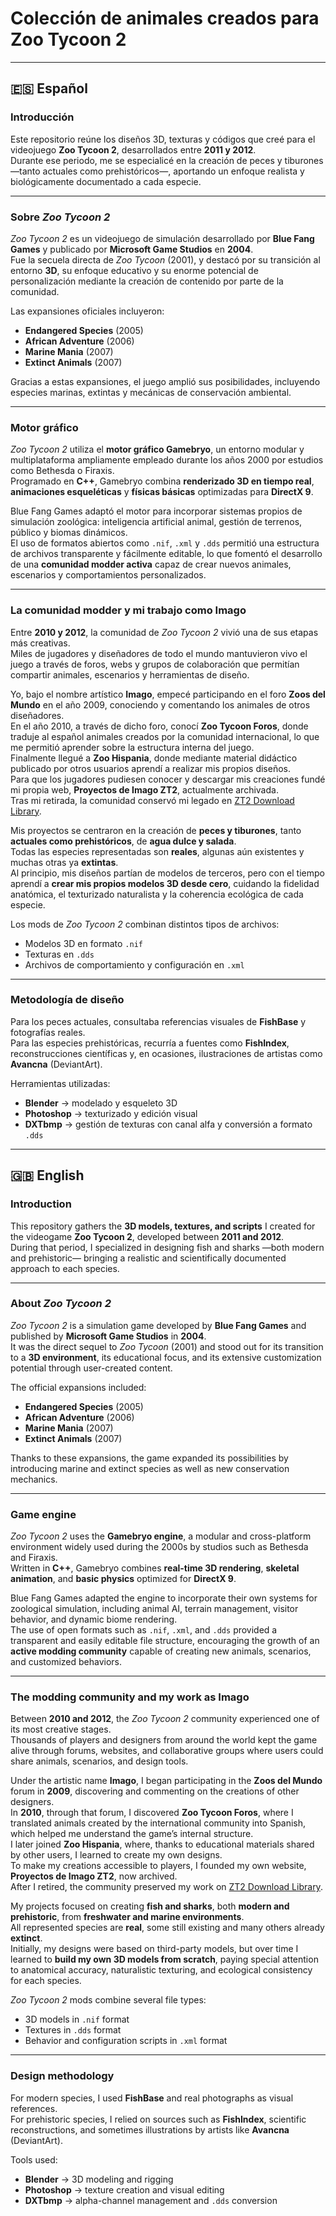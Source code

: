 # Colección de animales creados para Zoo Tycoon 2

---

## 🇪🇸 Español

### Introducción
Este repositorio reúne los diseños 3D, texturas y códigos que creé para el videojuego **Zoo Tycoon 2**, desarrollados entre **2011 y 2012**.  
Durante ese periodo, me se especialicé en la creación de peces y tiburones —tanto actuales como prehistóricos—, aportando un enfoque realista y biológicamente documentado a cada especie.

---

### Sobre *Zoo Tycoon 2*
*Zoo Tycoon 2* es un videojuego de simulación desarrollado por **Blue Fang Games** y publicado por **Microsoft Game Studios** en **2004**.  
Fue la secuela directa de *Zoo Tycoon* (2001), y destacó por su transición al entorno **3D**, su enfoque educativo y su enorme potencial de personalización mediante la creación de contenido por parte de la comunidad.

Las expansiones oficiales incluyeron:
- **Endangered Species** (2005)
- **African Adventure** (2006)
- **Marine Mania** (2007)
- **Extinct Animals** (2007)

Gracias a estas expansiones, el juego amplió sus posibilidades, incluyendo especies marinas, extintas y mecánicas de conservación ambiental.

---

### Motor gráfico
*Zoo Tycoon 2* utiliza el **motor gráfico Gamebryo**, un entorno modular y multiplataforma ampliamente empleado durante los años 2000 por estudios como Bethesda o Firaxis.  
Programado en **C++**, Gamebryo combina **renderizado 3D en tiempo real**, **animaciones esqueléticas** y **físicas básicas** optimizadas para **DirectX 9**.  

Blue Fang Games adaptó el motor para incorporar sistemas propios de simulación zoológica: inteligencia artificial animal, gestión de terrenos, público y biomas dinámicos.  
El uso de formatos abiertos como `.nif`, `.xml` y `.dds` permitió una estructura de archivos transparente y fácilmente editable, lo que fomentó el desarrollo de una **comunidad modder activa** capaz de crear nuevos animales, escenarios y comportamientos personalizados.

---

### La comunidad modder y mi trabajo como Imago
Entre **2010 y 2012**, la comunidad de *Zoo Tycoon 2* vivió una de sus etapas más creativas.  
Miles de jugadores y diseñadores de todo el mundo mantuvieron vivo el juego a través de foros, webs y grupos de colaboración que permitían compartir animales, escenarios y herramientas de diseño.

Yo, bajo el nombre artístico **Imago**, empecé participando en el foro **Zoos del Mundo** en el año 2009, conociendo y comentando los animales de otros diseñadores.  
En el año 2010, a través de dicho foro, conocí **Zoo Tycoon Foros**, donde traduje al español animales creados por la comunidad internacional, lo que me permitió aprender sobre la estructura interna del juego.  
Finalmente llegué a **Zoo Hispania**, donde mediante material didáctico publicado por otros usuarios aprendí a realizar mis propios diseños.  
Para que los jugadores pudiesen conocer y descargar mis creaciones fundé mi propia web, **Proyectos de Imago ZT2**, actualmente archivada.  
Tras mi retirada, la comunidad conservó mi legado en [ZT2 Download Library](https://zt2downloadlibrary.fandom.com/wiki/Imago).

Mis proyectos se centraron en la creación de **peces y tiburones**, tanto **actuales como prehistóricos**, de **agua dulce y salada**.  
Todas las especies representadas son **reales**, algunas aún existentes y muchas otras ya **extintas**.  
Al principio, mis diseños partían de modelos de terceros, pero con el tiempo aprendí a **crear mis propios modelos 3D desde cero**, cuidando la fidelidad anatómica, el texturizado naturalista y la coherencia ecológica de cada especie.

Los mods de *Zoo Tycoon 2* combinan distintos tipos de archivos:
- Modelos 3D en formato `.nif`
- Texturas en `.dds`
- Archivos de comportamiento y configuración en `.xml`

---

### Metodología de diseño
Para los peces actuales, consultaba referencias visuales de **FishBase** y fotografías reales.  
Para las especies prehistóricas, recurría a fuentes como **FishIndex**, reconstrucciones científicas y, en ocasiones, ilustraciones de artistas como **Avancna** (DeviantArt).

Herramientas utilizadas:
- **Blender** → modelado y esqueleto 3D  
- **Photoshop** → texturizado y edición visual  
- **DXTbmp** → gestión de texturas con canal alfa y conversión a formato `.dds`

---

## 🇬🇧 English

### Introduction
This repository gathers the **3D models, textures, and scripts** I created for the videogame **Zoo Tycoon 2**, developed between **2011 and 2012**.  
During that period, I specialized in designing fish and sharks —both modern and prehistoric— bringing a realistic and scientifically documented approach to each species.

---

### About *Zoo Tycoon 2*
*Zoo Tycoon 2* is a simulation game developed by **Blue Fang Games** and published by **Microsoft Game Studios** in **2004**.  
It was the direct sequel to *Zoo Tycoon* (2001) and stood out for its transition to a **3D environment**, its educational focus, and its extensive customization potential through user-created content.

The official expansions included:
- **Endangered Species** (2005)
- **African Adventure** (2006)
- **Marine Mania** (2007)
- **Extinct Animals** (2007)

Thanks to these expansions, the game expanded its possibilities by introducing marine and extinct species as well as new conservation mechanics.

---

### Game engine
*Zoo Tycoon 2* uses the **Gamebryo engine**, a modular and cross-platform environment widely used during the 2000s by studios such as Bethesda and Firaxis.  
Written in **C++**, Gamebryo combines **real-time 3D rendering**, **skeletal animation**, and **basic physics** optimized for **DirectX 9**.  

Blue Fang Games adapted the engine to incorporate their own systems for zoological simulation, including animal AI, terrain management, visitor behavior, and dynamic biome rendering.  
The use of open formats such as `.nif`, `.xml`, and `.dds` provided a transparent and easily editable file structure, encouraging the growth of an **active modding community** capable of creating new animals, scenarios, and customized behaviors.

---

### The modding community and my work as Imago
Between **2010 and 2012**, the *Zoo Tycoon 2* community experienced one of its most creative stages.  
Thousands of players and designers from around the world kept the game alive through forums, websites, and collaborative groups where users could share animals, scenarios, and design tools.

Under the artistic name **Imago**, I began participating in the **Zoos del Mundo** forum in **2009**, discovering and commenting on the creations of other designers.  
In **2010**, through that forum, I discovered **Zoo Tycoon Foros**, where I translated animals created by the international community into Spanish, which helped me understand the game’s internal structure.  
I later joined **Zoo Hispania**, where, thanks to educational materials shared by other users, I learned to create my own designs.  
To make my creations accessible to players, I founded my own website, **Proyectos de Imago ZT2**, now archived.  
After I retired, the community preserved my work on [ZT2 Download Library](https://zt2downloadlibrary.fandom.com/wiki/Imago).

My projects focused on creating **fish and sharks**, both **modern and prehistoric**, from **freshwater and marine environments**.  
All represented species are **real**, some still existing and many others already **extinct**.  
Initially, my designs were based on third-party models, but over time I learned to **build my own 3D models from scratch**, paying special attention to anatomical accuracy, naturalistic texturing, and ecological consistency for each species.

*Zoo Tycoon 2* mods combine several file types:
- 3D models in `.nif` format  
- Textures in `.dds` format  
- Behavior and configuration scripts in `.xml` format

---

### Design methodology
For modern species, I used **FishBase** and real photographs as visual references.  
For prehistoric species, I relied on sources such as **FishIndex**, scientific reconstructions, and sometimes illustrations by artists like **Avancna** (DeviantArt).

Tools used:
- **Blender** → 3D modeling and rigging  
- **Photoshop** → texture creation and visual editing  
- **DXTbmp** → alpha-channel management and `.dds` conversion
